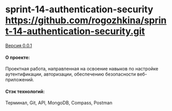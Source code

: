 # sprint-14-authentication-security https://github.com/rogozhkina/sprint-14-authentication-security.git


<u>Версия 0.0.1</u>

#### О проекте:

Проектная работа, направленная на освоение навыков по настройке аутентификации, авторизации, обеспечению безопасности веб-приложений.

#### Стэк технологий:

Терминал, Git, API, MongoDB, Compass, Postman
